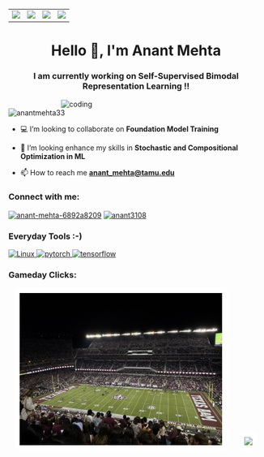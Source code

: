 <table>
  <tr>
    <td><img src="https://designmadeinjapan.com/wp-content/uploads/2015/07/tumblr_nr2569nqX01qze3hdo1_r2_500.gif" width="200"/></td>
    <td><img src="https://cdn8.openculture.com/2018/12/17214538/animated-ukiyoe-gif-2.gif" width="200"/></td>
    <td><img src="https://cdn8.openculture.com/2018/12/17221710/5c189086edec4913458546.gif" width="200"/></td>
    <td><img src="https://cdn8.openculture.com/2018/12/17214111/animated-ukiyoe-gif-1.gif" width="200"/></td>
  </tr>
</table>


<h1 align="center">Hello 👋, I'm Anant Mehta</h1>
<h3 align="center">I am currently working on Self-Supervised Bimodal Representation Learning !!</h3>
<img align = "right" alt="coding" width="400" src="https://media.tenor.com/Ug6cbVA1ZsMAAAAC/developer.gif">
<p align="left"> <img src="https://komarev.com/ghpvc/?username=anantmehta33&label=Profile%20views&color=0e75b6&style=flat" alt="anantmehta33" /> </p>

- 💻 I’m looking to collaborate on **Foundation Model Training**

- 🤝 I’m looking enhance my skills in **Stochastic and Compositional Optimization in ML**

- 📫 How to reach me **anant_mehta@tamu.edu**

<h3 align="left">Connect with me:</h3>
<p align="left">
<a href="https://linkedin.com/in/anant-mehta-6892a8209" target="blank"><img align="center" src="https://raw.githubusercontent.com/rahuldkjain/github-profile-readme-generator/master/src/images/icons/Social/linked-in-alt.svg" alt="anant-mehta-6892a8209" height="30" width="40" /></a>
<a href="https://www.leetcode.com/anant3108" target="blank"><img align="center" src="https://raw.githubusercontent.com/rahuldkjain/github-profile-readme-generator/master/src/images/icons/Social/leet-code.svg" alt="anant3108" height="30" width="40" /></a>
</p>

<h3 align="left">Everyday Tools :-)</h3>
<p align="left"> <a href="https://pytorch.org/" target="_blank" rel="noreferrer"> <img src="https://www.vectorlogo.zone/logos/linux/linux-ar21.svg" alt="Linux" width="70" height="40"/> </a> <a href="https://pytorch.org/" target="_blank" rel="noreferrer"> <img src="https://www.vectorlogo.zone/logos/pytorch/pytorch-icon.svg" alt="pytorch" width="40" height="40"/> </a><a href="https://www.tensorflow.org" target="_blank" rel="noreferrer"> <img src="https://www.vectorlogo.zone/logos/tensorflow/tensorflow-icon.svg" alt="tensorflow" width="40" height="40"/> </a> </p>
<h3 align="left">Gameday Clicks:</h3>
<div align="center">
  <img src="Images/img2.jpg" width="400" style="margin-right: 20px; background-color: white; padding: 10px; border-radius: 10px;" />
  <img src="Images/img3.jpg" width="400" style="background-color: white; padding: 10px; border-radius: 10px;" />
</div>



